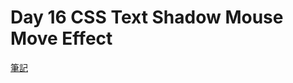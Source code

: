 # Day 16 CSS Text Shadow Mouse Move Effect

[筆記](https://paper.dropbox.com/doc/JavaScript30-Day-16-CSS-Text-Shadow-Mouse-Move-Effect--AolzBEmyZFj7SF6M8WPVwsGzAg-AqGkf5Q4eYN5q4E4LXIkz)
